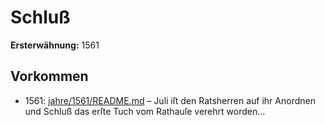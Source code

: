 # Schluß

**Ersterwähnung:** 1561

## Vorkommen
- 1561: [jahre/1561/README.md](../jahre/1561/README.md) – Juli iſt den Ratsherren auf ihr Anordnen
und Schluß das erſte Tuch vom Rathauſe verehrt worden...
